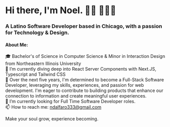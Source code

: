 # Hi there, I'm Noel. 👋🏼 👨🏽‍💻
### A Latino Software Developer based in Chicago, with a passion for Technology & Design.

#### About Me:
🎓 Bachelor's of Science in Computer Science & Minor in Interaction Design from Northeastern Illinois University<br>
🌱 I’m currently diving deep into React Server Components with Next.JS, Typescript and Tailwind CSS<br>
🔭 Over the next five years, I'm determined to become a Full-Stack Software Developer, leveraging my skills, experiences, and passion for web development. I'm eager to contribute to building products that enhance our connection to information and create meaningful user experiences. <br>
🤝 I’m currently looking for Full Time Software Developer roles. <br> 
📫 How to reach me: ndalfaro333@gmail.com

Make your soul grow, experience becoming.

